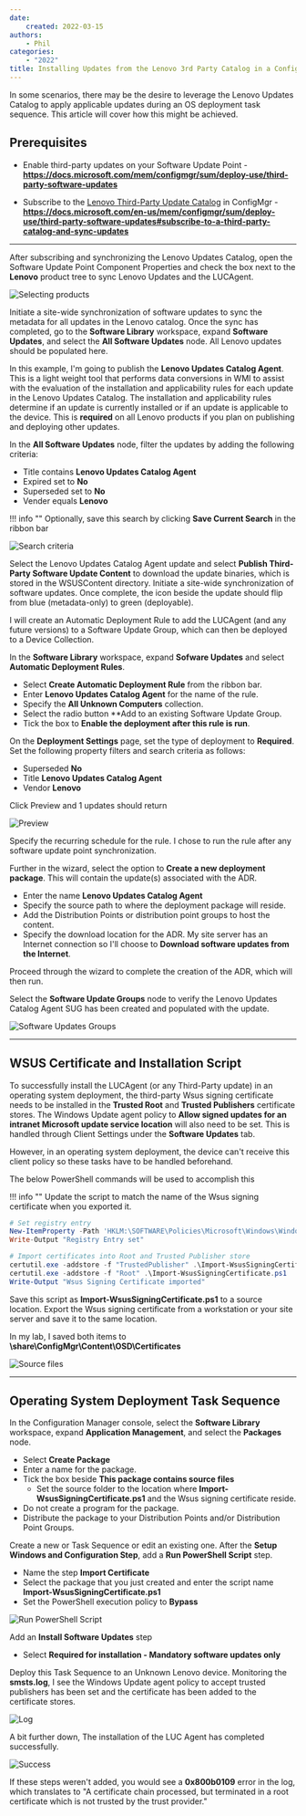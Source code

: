 ```yaml
---
date:
    created: 2022-03-15
authors:
    - Phil
categories:
    - "2022"
title: Installing Updates from the Lenovo 3rd Party Catalog in a ConfigMgr Operating System Deployment
---
```


In some scenarios, there may be the desire to leverage the Lenovo Updates Catalog to apply applicable updates during an OS deployment task sequence. This article will cover how this might be achieved.
<!-- more -->
## Prerequisites

- Enable third-party updates on your Software Update Point - **<https://docs.microsoft.com/mem/configmgr/sum/deploy-use/third-party-software-updates>**

- Subscribe to the [Lenovo Third-Party Update Catalog](https://blog.lenovocdrt.com/#/2020/lucv3) in ConfigMgr - **<https://docs.microsoft.com/en-us/mem/configmgr/sum/deploy-use/third-party-software-updates#subscribe-to-a-third-party-catalog-and-sync-updates>**

---

After subscribing and synchronizing the Lenovo Updates Catalog, open the Software Update Point Component Properties and check the box next to the **Lenovo** product tree to sync Lenovo Updates and the LUCAgent.

![Selecting products](..\img/2022/configmgr_osd_updates/image1.jpg)

Initiate a site-wide synchronization of software updates to sync the metadata for all updates in the Lenovo catalog. Once the sync has completed, go to the **Software Library** workspace, expand **Software Updates**, and select the **All Software Updates** node. All Lenovo updates should be populated here.

In this example, I'm going to publish the **Lenovo Updates Catalog Agent**. This is a light weight tool that performs data conversions in WMI to assist with the evaluation of the installation and applicability rules for each update in the Lenovo Updates Catalog. The installation and applicability rules determine if an update is currently installed or if an update is applicable to the device. This is **required** on all Lenovo products if you plan on publishing and deploying other updates.

In the **All Software Updates** node, filter the updates by adding the following criteria:

- Title contains **Lenovo Updates Catalog Agent**
- Expired set to **No**
- Superseded set to **No**
- Vender equals **Lenovo**

!!! info ""
    Optionally, save this search by clicking **Save Current Search** in the ribbon bar

![Search criteria](..\img/2022/configmgr_osd_updates/image2.jpg)

Select the Lenovo Updates Catalog Agent update and select **Publish Third-Party Software Update Content** to download the update binaries, which is stored in the WSUSContent directory. Initiate a site-wide synchronization of software updates. Once complete, the icon beside the update should flip from blue (metadata-only) to green (deployable).

I will create an Automatic Deployment Rule to add the LUCAgent (and any future versions) to a Software Update Group, which can then be deployed to a Device Collection.

In the **Software Library** workspace, expand **Sofware Updates** and select **Automatic Deployment Rules**.

- Select **Create Automatic Deployment Rule** from the ribbon bar.
- Enter **Lenovo Updates Catalog Agent** for the name of the rule.
- Specify the **All Unknown Computers** collection.
- Select the radio button **Add to an existing Software Update Group.
- Tick the box to **Enable the deployment after this rule is run**.

On the **Deployment Settings** page, set the type of deployment to **Required**.
Set the following property filters and search criteria as follows:

- Superseded **No**
- Title **Lenovo Updates Catalog Agent**
- Vendor **Lenovo**

Click Preview and 1 updates should return

![Preview](..\img/2022/configmgr_osd_updates/image3.jpg)

Specify the recurring schedule for the rule. I chose to run the rule after any software update point synchronization.

Further in the wizard, select the option to **Create a new deployment package**. This will contain the update(s) associated with the ADR.

- Enter the name **Lenovo Updates Catalog Agent**
- Specify the source path to where the deployment package will reside.
- Add the Distribution Points or distribution point groups to host the content.
- Specify the download location for the ADR. My site server has an Internet connection so I'll choose to **Download software updates from the Internet**.

Proceed through the wizard to complete the creation of the ADR, which will then run.

Select the **Software Update Groups** node to verify the Lenovo Updates Catalog Agent SUG has been created and populated with the update.

![Software Updates Groups](..\img/2022/configmgr_osd_updates/image4.jpg)

---

## WSUS Certificate and Installation Script

To successfully install the LUCAgent (or any Third-Party update) in an operating system deployment, the third-party Wsus signing certificate needs to be installed in the **Trusted Root** and **Trusted Publishers** certificate stores. The Windows Update agent policy to **Allow signed updates for an intranet Microsoft update service location** will also need to be set. This is handled through Client Settings under the **Software Updates** tab.

However, in an operating system deployment, the device can't receive this client policy so these tasks have to be handled beforehand.

The below PowerShell commands will be used to accomplish this

!!! info ""
    Update the script to match the name of the Wsus signing certificate when you exported it.

```powershell
# Set registry entry
New-ItemProperty -Path 'HKLM:\SOFTWARE\Policies\Microsoft\Windows\WindowsUpdate' -Name AcceptTrustedPublisherCerts -PropertyType DWord -Value 1
Write-Output "Registry Entry set"

# Import certificates into Root and Trusted Publisher store
certutil.exe -addstore -f "TrustedPublisher" .\Import-WsusSigningCertificate.ps1
certutil.exe -addstore -f "Root" .\Import-WsusSigningCertificate.ps1
Write-Output "Wsus Signing Certificate imported"
```

Save this script as **Import-WsusSigningCertificate.ps1** to a source location. Export the Wsus signing certificate from a workstation or your site server and save it to the same location.

In my lab, I saved both items to **\\share\ConfigMgr\Content\OSD\Certificates**

![Source files](..\img/2022/configmgr_osd_updates/image5.jpg)

---

## Operating System Deployment Task Sequence

In the Configuration Manager console, select the **Software Library** workspace, expand **Application Management**, and select the **Packages** node.

- Select **Create Package**
- Enter a name for the package.
- Tick the box beside **This package contains source files**
  - Set the source folder to the location where **Import-WsusSigningCertificate.ps1** and the Wsus signing certificate reside.
- Do not create a program for the package.
- Distribute the package to your Distribution Points and/or Distribution Point Groups.

Create a new or Task Sequence or edit an existing one. After the **Setup Windows and Configuration Step**, add a **Run PowerShell Script** step.

- Name the step **Import Certificate**
- Select the package that you just created and enter the script name **Import-WsusSigningCertificate.ps1**
- Set the PowerShell execution policy to **Bypass**

![Run PowerShell Script](..\img/2022/configmgr_osd_updates/image6.jpg)

Add an **Install Software Updates** step

- Select **Required for installation - Mandatory software updates only**

Deploy this Task Sequence to an Unknown Lenovo device. Monitoring the **smsts.log**, I see the Windows Update agent policy to accept trusted publishers has been set and the certificate has been added to the certificate stores.

![Log](..\img/2022/configmgr_osd_updates/image7.jpg)

A bit further down, The installation of the LUC Agent has completed successfully.

![Success](..\img/2022/configmgr_osd_updates/image8.jpg)

If these steps weren't added, you would see a **0x800b0109** error in the log, which translates to "A certificate chain processed, but terminated in a root certificate which is not trusted by the trust provider."
